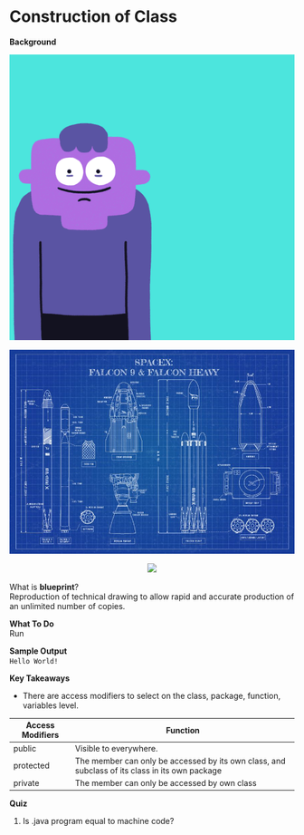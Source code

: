 # Construction of Class

**Background**
 <p align="center">
   <img src="metadata/cloning.gif">
 </p>  


 <p align="center">
   <img src="metadata/spaceX.jpg">
 </p>  
 
  <p align="center">
    <img src="metadata/spaceXengine.jpg">
  </p>  
 
 What is **blueprint**?  
 Reproduction of technical drawing to allow rapid and accurate production of an unlimited number of copies.

**What To Do**  
Run 


**Sample Output**  
`
Hello World!  
`  

**Key Takeaways**


- There are access modifiers to select on the class, package, function, variables level.  

| Access Modifiers | Function |
| --- | ----------- |
| public | Visible to everywhere. |
| protected | The member can only be accessed by its own class, and subclass of its class in its own package  |
| private | The member can only be accessed by own class |
 


**Quiz** 

1. Is .java program equal to machine code?  
